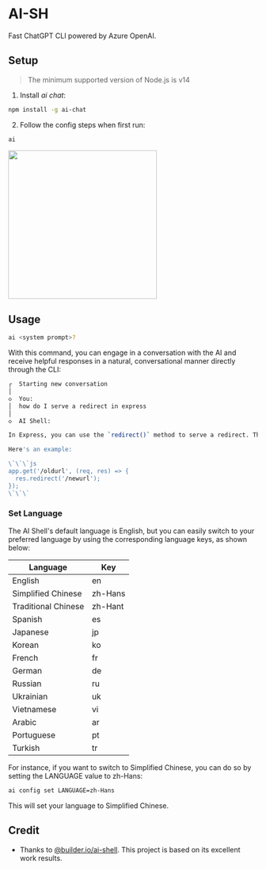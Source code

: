 # AI-SH

Fast ChatGPT CLI powered by Azure OpenAI.

## Setup

> The minimum supported version of Node.js is v14

1. Install _ai chat_:

```sh
npm install -g ai-chat
```

2. Follow the config steps when first run:

```sh
ai
```

<img src="https://aircode-yvo.b-cdn.net/resource/1694168754127-vqofp0gwey.jpg" width="300"/>

## Usage

```bash
ai <system prompt>?
```

With this command, you can engage in a conversation with the AI and receive helpful responses in a natural, conversational manner directly through the CLI:

```sh
┌  Starting new conversation
│
◇  You:
│  how do I serve a redirect in express
│
◇  AI Shell:

In Express, you can use the `redirect()` method to serve a redirect. The `redirect()` method takes one argument, which is the URL that you want to redirect to.

Here's an example:

\`\`\`js
app.get('/oldurl', (req, res) => {
  res.redirect('/newurl');
});
\`\`\`
```

### Set Language

The AI Shell's default language is English, but you can easily switch to your preferred language by using the corresponding language keys, as shown below:

| Language            | Key     |
| ------------------- | ------- |
| English             | en      |
| Simplified Chinese  | zh-Hans |
| Traditional Chinese | zh-Hant |
| Spanish             | es      |
| Japanese            | jp      |
| Korean              | ko      |
| French              | fr      |
| German              | de      |
| Russian             | ru      |
| Ukrainian           | uk      |
| Vietnamese          | vi      |
| Arabic              | ar      |
| Portuguese          | pt      |
| Turkish             | tr      |

For instance, if you want to switch to Simplified Chinese, you can do so by setting the LANGUAGE value to zh-Hans:

```sh
ai config set LANGUAGE=zh-Hans
```

This will set your language to Simplified Chinese.

## Credit

- Thanks to [@builder.io/ai-shell](https://github.com/BuilderIO/ai-shell). This project is based on its excellent work results. 
